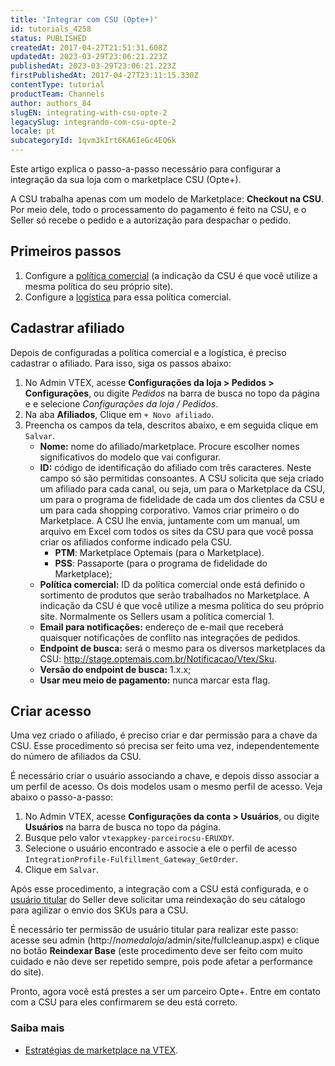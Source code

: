 ```yaml
---
title: 'Integrar com CSU (Opte+)'
id: tutorials_4258
status: PUBLISHED
createdAt: 2017-04-27T21:51:31.608Z
updatedAt: 2023-03-29T23:06:21.223Z
publishedAt: 2023-03-29T23:06:21.223Z
firstPublishedAt: 2017-04-27T23:11:15.330Z
contentType: tutorial
productTeam: Channels
author: authors_84
slugEN: integrating-with-csu-opte-2
legacySlug: integrando-com-csu-opte-2
locale: pt
subcategoryId: 1qvm3kIrt6KA6IeGc4EQ6k
---
```


Este artigo explica o passo-a-passo necessário para configurar a integração da sua loja com o marketplace CSU (Opte+).

A CSU trabalha apenas com um modelo de Marketplace: **Checkout na CSU**. Por meio dele, todo o processamento do pagamento é feito na CSU, e o Seller só recebe o pedido e a autorização para despachar o pedido.

## Primeiros passos

1. Configure a [política comercial](http://help.vtex.com/tutorial/configurando-a-politica-comercial-para-marketplace/ "política comercial") (a indicação da CSU é que você utilize a mesma política do seu próprio site).
2. Configure a [logística](/tutorial/configurando-logistica-para-marketplace/ "logística") para essa política comercial.

## Cadastrar afiliado

Depois de configuradas a política comercial e a logística, é preciso cadastrar o afiliado. Para isso, siga os passos abaixo:

1. No Admin VTEX, acesse **Configurações da loja > Pedidos > Configurações**, ou digite *Pedidos* na barra de busca no topo da página e e selecione *Configurações da loja / Pedidos*.
2. Na aba **Afiliados**, Clique em `+ Novo afiliado`.
3. Preencha os campos da tela, descritos abaixo, e em seguida clique em `Salvar`.
    - **Nome:** nome do afiliado/marketplace. Procure escolher nomes significativos do modelo que vai configurar.
    - **ID:** código de identificação do afiliado com três caracteres. Neste campo só são permitidas consoantes. A CSU solicita que seja criado um afiliado para cada canal, ou seja, um para o Marketplace da CSU, um para o programa de fidelidade de cada um dos clientes da CSU e um para cada shopping corporativo. Vamos criar primeiro o do Marketplace. A CSU lhe envia, juntamente com um manual, um arquivo em Excel com todos os sites da CSU para que você possa criar os afiliados conforme indicado pela CSU.
        - **PTM**: Marketplace Optemais (para o Marketplace).
        - **PSS**: Passaporte (para o programa de fidelidade do Marketplace);
    - **Política comercial:** ID da política comercial onde está definido o sortimento de produtos que serão trabalhados no Marketplace. A indicação da CSU é que você utilize a mesma política do seu próprio site. Normalmente os Sellers usam a política comercial 1.
    - **Email para notificações:** endereço de e-mail que receberá quaisquer notificações de conflito nas integrações de pedidos.
    - **Endpoint de busca:** será o mesmo para os diversos marketplaces da CSU: http://stage.optemais.com.br/Notificacao/Vtex/Sku.
    - **Versão do endpoint de busca:** 1.x.x;
    - **Usar meu meio de pagamento:** nunca marcar esta flag.

## Criar acesso

Uma vez criado o afiliado, é preciso criar e dar permissão para a chave da CSU. Esse procedimento só precisa ser feito uma vez, independentemente do número de afiliados da CSU.

É necessário criar o usuário associando a chave, e depois disso associar a um perfil de acesso. Os dois modelos usam o mesmo perfil de acesso. Veja abaixo o passo-a-passo:

1. No Admin VTEX, acesse **Configurações da conta > Usuários**, ou digite **Usuários** na barra de busca no topo da página.
2. Busque pelo valor `vtexappkey-parceirocsu-ERUXDY`.
3. Selecione o usuário encontrado e associe a ele o perfil de acesso `IntegrationProfile-Fulfillment_Gateway_GetOrder`.
4. Clique em `Salvar`.

Após esse procedimento, a integração com a CSU está configurada, e o [usuário titular](https://help.vtex.com/pt/tutorial/what-is-the-sponsor-user--3oPr7YuIkEYqUGmEqIMSEy) do Seller deve solicitar uma reindexação do seu cátalogo para agilizar o envio dos SKUs para a CSU.

É necessário ter permissão de usuário titular para realizar este passo: acesse seu admin (http://_nomedaloja_/admin/site/fullcleanup.aspx) e clique no botão **Reindexar Base** (este procedimento deve ser feito com muito cuidado e não deve ser repetido sempre, pois pode afetar a performance do site).

Pronto, agora você está prestes a ser um parceiro Opte+. Entre em contato com a CSU para eles confirmarem se deu está correto.

### Saiba mais

- [Estratégias de marketplace na VTEX](https://help.vtex.com/pt/tutorial/marketplace-strategies-at-vtex--tutorials_402).
